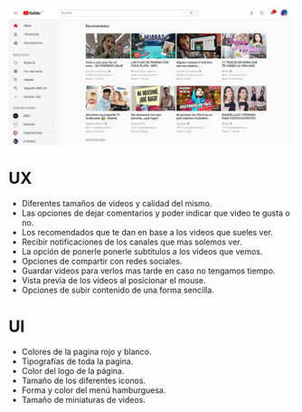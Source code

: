 ![recursos](assets/images/youtube.jpg)

# UX
-  Diferentes tamaños de videos y calidad del mismo.
- Las opciones de dejar comentarios y poder indicar que video te gusta o no.
- Los recomendados que te dan en base a los videos que sueles ver.
- Recibir notificaciones de los canales que mas solemos ver.
- La opción de ponerle ponerle subtitulos a los videos que vemos.
- Opciones de compartir con redes sociales.
- Guardar videos para verlos mas tarde en caso no tengamos tiempo.
- Vista previa de los videos al posicionar el mouse.
- Opciones de subir contenido de una forma sencilla.

# UI
- Colores de la pagina rojo y blanco.
- Tipografías de toda la pagina.
- Color del logo de la página.
- Tamaño de los diferentes iconos.
- Forma y color del menú hamburguesa.
- Tamaño de miniaturas de videos.
